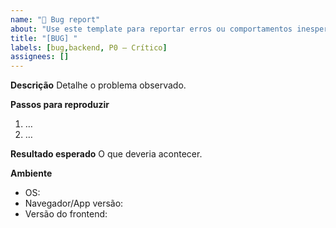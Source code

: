 ```yaml
---
name: "🐞 Bug report"
about: "Use este template para reportar erros ou comportamentos inesperados"
title: "[BUG] "
labels: [bug,backend, P0 – Crítico]
assignees: []
---
```

**Descrição**
Detalhe o problema observado.

**Passos para reproduzir**
1. …
2. …

**Resultado esperado**
O que deveria acontecer.

**Ambiente**
- OS: 
- Navegador/App versão: 
- Versão do frontend: 
